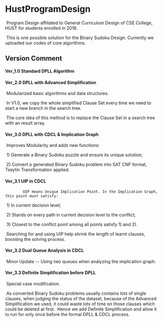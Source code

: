 # HustProgramDesign

​		Program Design affiliated to General Curriculum Design of CSE College, HUST for students enrolled in 2018.

​		This is one possible solution for the Binary Sudoku Design. Currently we uploaded our codes of core algorithms. 

## Version Comment

#### 	Ver_1.0 Standard DPLL Algorithm

#### 	Ver_2.0 DPLL with Advanced Simplification

​			Modularized basic algorithms and data structures.

​			In V1.0, we copy the whole simplified Clause Set every time we need to start a new branch in the search tree.

​			The core idea of this method is to replace the Clause Set in a search tree with an result array.

#### 	Ver_3.0 DPLL with CDCL & Implication Graph

​			Improves Modularity and adds new functions:

​					1) Generate a Binary Sudoku puzzle and ensure its unique solution;

​					2) Convert a generated Binary Sudoku problem into SAT CNF format, Tseytin Transformation applied.

#### 	Ver_3.1 UIP in CDCL

 			UIP means Unique Implication Point. In the Implication Graph, this point must satisfy:

​				1) In current decision level;

​				2) Stands on every path in current decision level to the conflict;

​				3) Closest to the conflict point among all points satisfy 1) and 2).

​			Searching for and using UIP help shrink the length of learnt clauses, boosting the solving process.

#### 	Ver_3.2 Dual Queue Analysis in CDCL

​			Minor Update -- Using two queues when analyzing the implication graph.

#### 	Ver_3.3  Definite Simplification before DPLL

​			Special case modification.

​			As converted Binary Sudoku problems usually contains lots of single clauses, when judging the status of the dataset, because of the Advanced Simplification we used, it could waste lots of time on those clauses which could be deleted at first.
​			Hence we add Definite Simplification and allow it to run for only once before the formal DPLL & CDCL process.
